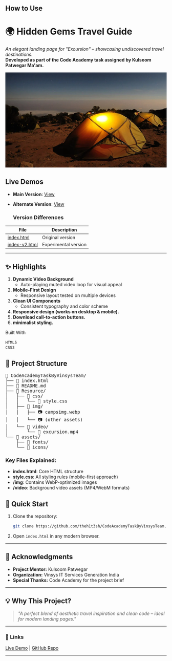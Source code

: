 ## How to Use 

# **🌍 Hidden Gems Travel Guide**  
*An elegant landing page for "Excursion" – showcasing undiscovered travel destinations.*  
**Developed as part of the Code Academy task assigned by Kulsoom Patwegar Ma'am.**  

![Preview](./Resource/img/campsimg.webp)  

## Live Demos
- **Main Version**: [View](https://theh1t3sh.github.io/Vinsys-Codecademy-Missions/Web-Missions/Excursion-App/index.html)
- **Alternate Version**: [View](https://theh1t3sh.github.io/Vinsys-Codecademy-Missions/Web-Missions/Excursion-App/index-v2.html)

  ### Version Differences
| File | Description |
|------|-------------|
| [index.html]() | Original  version |
| [index-v2.html]() | Experimental version |

---
## **✨ Highlights** 

1. **Dynamic Video Background**  
   - Auto-playing muted video loop for visual appeal
2. **Mobile-First Design**  
   - Responsive layout tested on multiple devices
3. **Clean UI Components**  
   - Consistent typography and color scheme
4. **Responsive design (works on desktop & mobile).**
5. **Download call-to-action buttons.**
6. **minimalist styling.**

Built With

    HTML5
    CSS3
## 📂 Project Structure
<pre>
📂 CodeAcademyTaskByVinsysTeam/
├── 📄 index.html
├── 📄 README.md
├── 📁 Resource/
│   ├── 📁 css/
│   │   └── 📄 style.css
│   ├── 📁 img/
│   │   ├── 📷 campsimg.webp
│   │   └── 📷 (other assets)
│   └── 📁 video/
│       └── 🎥 excursion.mp4
└── 📁 assets/
    ├── 📁 fonts/
    └── 📁 icons/
</pre>
### Key Files Explained:
- **index.html**: Core HTML structure
- **style.css**: All styling rules (mobile-first approach)
- **/img**: Contains WebP-optimized images
- **/video**: Background video assets (MP4/WebM formats)

## **🚀 Quick Start**  
1. Clone the repository:  
   ```bash  
   git clone https://github.com/theh1t3sh/CodeAcademyTaskByVinsysTeam.git  
   ```  
2. Open `index.html` in any modern browser.  

---

## **🙏 Acknowledgments**  
- **Project Mentor:** Kulsoom Patwegar 
- **Organization:**
  Vinsys IT Services
  Generation India
- **Special Thanks:** Code Academy for the project brief  

---

## **💡 Why This Project?**  
> *"A perfect blend of aesthetic travel inspiration and clean code – ideal for modern landing pages."*  

---

### **📌 Links**  
[Live Demo](https://theh1t3sh.github.io/CodeAcademyTaskByVinsysTeam/) | [GitHub Repo](https://github.com/theh1t3sh/CodeAcademyTaskByVinsysTeam)  

---

